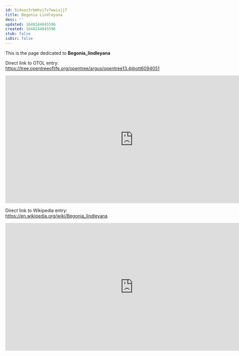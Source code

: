 ```yaml
---
id: 5i4xoz3rbmhvj7v7wwixjj7
title: Begonia Lindleyana
desc: ''
updated: 1648144045596
created: 1648144045596
stub: false
isDir: false
---
```

This is the page dedicated to **Begonia_lindleyana**


Direct link to OTOL entry: https://tree.opentreeoflife.org/opentree/argus/opentree13.4@ott6094051



<html>
    <body>
    <iframe src="https://tree.opentreeoflife.org/opentree/argus/opentree13.4@ott6094051"
    width="800" height="400" frameborder="0" allowfullscreen> </iframe>
    </body>
</html>
    


Direct link to Wikipedia entry: https://en.wikipedia.org/wiki/Begonia_lindleyana



<html>
    <body>
    <iframe src="https://en.wikipedia.org/wiki/Begonia_lindleyana"
    width="800" height="400" frameborder="0" allowfullscreen> </iframe>
    </body>
</html>
    
